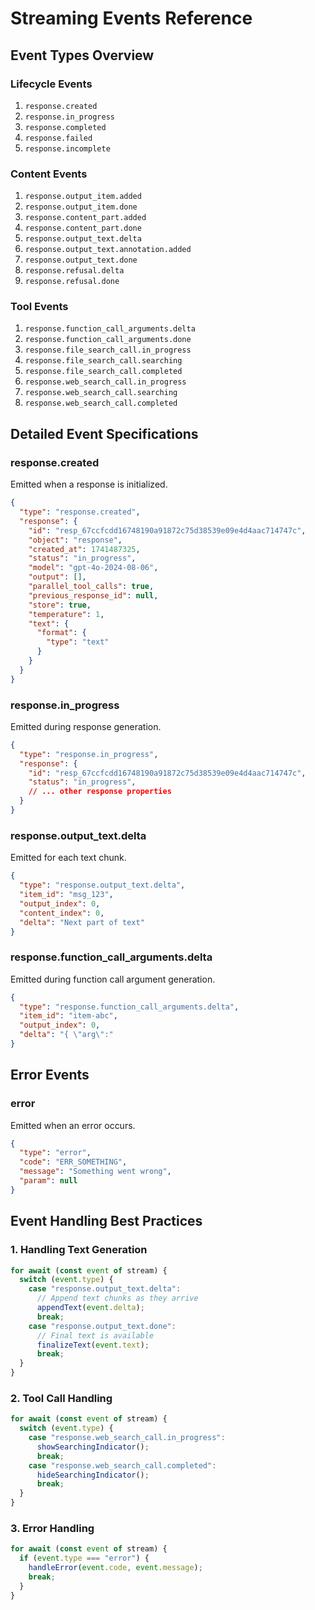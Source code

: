# Streaming Events Reference

## Event Types Overview

### Lifecycle Events

1. `response.created`
2. `response.in_progress`
3. `response.completed`
4. `response.failed`
5. `response.incomplete`

### Content Events

1. `response.output_item.added`
2. `response.output_item.done`
3. `response.content_part.added`
4. `response.content_part.done`
5. `response.output_text.delta`
6. `response.output_text.annotation.added`
7. `response.output_text.done`
8. `response.refusal.delta`
9. `response.refusal.done`

### Tool Events

1. `response.function_call_arguments.delta`
2. `response.function_call_arguments.done`
3. `response.file_search_call.in_progress`
4. `response.file_search_call.searching`
5. `response.file_search_call.completed`
6. `response.web_search_call.in_progress`
7. `response.web_search_call.searching`
8. `response.web_search_call.completed`

## Detailed Event Specifications

### response.created

Emitted when a response is initialized.

```json
{
  "type": "response.created",
  "response": {
    "id": "resp_67ccfcdd16748190a91872c75d38539e09e4d4aac714747c",
    "object": "response",
    "created_at": 1741487325,
    "status": "in_progress",
    "model": "gpt-4o-2024-08-06",
    "output": [],
    "parallel_tool_calls": true,
    "previous_response_id": null,
    "store": true,
    "temperature": 1,
    "text": {
      "format": {
        "type": "text"
      }
    }
  }
}
```

### response.in_progress

Emitted during response generation.

```json
{
  "type": "response.in_progress",
  "response": {
    "id": "resp_67ccfcdd16748190a91872c75d38539e09e4d4aac714747c",
    "status": "in_progress",
    // ... other response properties
  }
}
```

### response.output_text.delta

Emitted for each text chunk.

```json
{
  "type": "response.output_text.delta",
  "item_id": "msg_123",
  "output_index": 0,
  "content_index": 0,
  "delta": "Next part of text"
}
```

### response.function_call_arguments.delta

Emitted during function call argument generation.

```json
{
  "type": "response.function_call_arguments.delta",
  "item_id": "item-abc",
  "output_index": 0,
  "delta": "{ \"arg\":"
}
```

## Error Events

### error

Emitted when an error occurs.

```json
{
  "type": "error",
  "code": "ERR_SOMETHING",
  "message": "Something went wrong",
  "param": null
}
```

## Event Handling Best Practices

### 1. Handling Text Generation

```javascript
for await (const event of stream) {
  switch (event.type) {
    case "response.output_text.delta":
      // Append text chunks as they arrive
      appendText(event.delta);
      break;
    case "response.output_text.done":
      // Final text is available
      finalizeText(event.text);
      break;
  }
}
```

### 2. Tool Call Handling

```javascript
for await (const event of stream) {
  switch (event.type) {
    case "response.web_search_call.in_progress":
      showSearchingIndicator();
      break;
    case "response.web_search_call.completed":
      hideSearchingIndicator();
      break;
  }
}
```

### 3. Error Handling

```javascript
for await (const event of stream) {
  if (event.type === "error") {
    handleError(event.code, event.message);
    break;
  }
}
```
